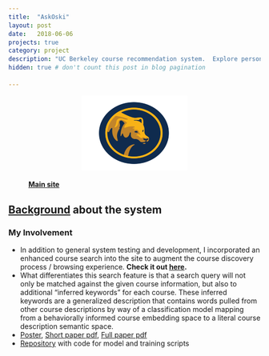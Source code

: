 ```yaml
---
title:  "AskOski"
layout: post
date:   2018-06-06
projects: true
category: project
description: "UC Berkeley course recommendation system.  Explore personalized course suggestions based on historic enrollments."
hidden: true # don't count this post in blog pagination

---
```


<figure>
<a href="https://askoski.berkeley.edu">
	<img src="/assets/images/featured_images/askoski.png" style="width:250px; height:150px; display: block;
  		margin-left: auto;
  		margin-right: auto;
  		width: 50%;">
  	<figcaption> <h4> Main site </h4> </figcaption>
</a>
</figure>

## [Background]({{site.url}}/assets/files/askoski_brochure.pdf) about the system

### My Involvement 

- In addition to general system testing and development, I incorporated an enhanced course search into the site to augment the course discovery process / browsing experience. **Check it out [here](https://askoski.berkeley.edu/search).**
- What differentiates this search feature is that a search query will not only be matched against the given course information, but also to additional “inferred keywords” for each course.  These inferred keywords are a generalized description that contains words pulled from other course descriptions by way of a classification model mapping from a behaviorally informed course embedding space to a literal course description semantic space.  
- [Poster]({{site.url}}/assets/files/EDM-poster.pdf), [Short paper pdf]({{site.url}}/assets/files/EDM-paper.pdf), [Full paper pdf]({{site.url}}/assets/files/EC-TEL-paper.pdf)
- [Repository](https://github.com/mdong127/ICS-research) with code for model and training scripts
<!-- - Tools used -->
<!-- - What makes this course catalog “intelligent” is that a search query will not only be matched against course titles and descriptions, but also to additional “inferred keywords” for each course.  The inferred keywords are a machine learning model’s prediction as to what a class is about based on its true description and its mathematical representation learned from student behavior, intending to capture a semantic portrayal of courses beyond university catalog descriptions.  -->

<!-- More details [here]({{site.url}}/assets/files/research-poster-final.pdf). --> 
